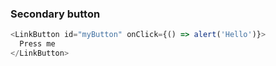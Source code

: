 ### Secondary button

```js
<LinkButton id="myButton" onClick={() => alert('Hello')}>
  Press me
</LinkButton>
```
